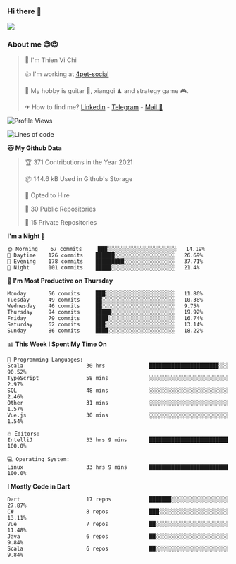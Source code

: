 ### Hi there 👋
![](https://media1.tenor.com/images/9aa4aee77151757a310fcdb4b8fd2a0a/tenor.gif?itemid=12671405)

### About me 😍😍

> 🙎 I'm Thien Vi Chi
> 
> 👍 I'm working at [4pet-social](https://github.com/4pet-social)
>
> 🥞 My hobby is guitar 🎸, xiangqi ♟ and strategy game 🎮.
> 
> ✈ How to find me? [Linkedin](https://www.linkedin.com/in/tvc12/) - [Telegram](https://t.me/yeutham212) - [Mail 📧](mailto:meomeocf98@gmail.com)
> 

<!--START_SECTION:waka-->
![Profile Views](http://img.shields.io/badge/Profile%20Views-1-blue)

![Lines of code](https://img.shields.io/badge/From%20Hello%20World%20I%27ve%20Written-731303%20lines%20of%20code-blue)

**🐱 My Github Data** 

> 🏆 371 Contributions in the Year 2021
 > 
> 📦 144.6 kB Used in Github's Storage 
 > 
> 💼 Opted to Hire
 > 
> 📜 30 Public Repositories 
 > 
> 🔑 15 Private Repositories  
 > 
**I'm a Night 🦉** 

```text
🌞 Morning    67 commits     ███░░░░░░░░░░░░░░░░░░░░░░   14.19% 
🌆 Daytime    126 commits    ██████░░░░░░░░░░░░░░░░░░░   26.69% 
🌃 Evening    178 commits    █████████░░░░░░░░░░░░░░░░   37.71% 
🌙 Night      101 commits    █████░░░░░░░░░░░░░░░░░░░░   21.4%

```
📅 **I'm Most Productive on Thursday** 

```text
Monday       56 commits     ███░░░░░░░░░░░░░░░░░░░░░░   11.86% 
Tuesday      49 commits     ██░░░░░░░░░░░░░░░░░░░░░░░   10.38% 
Wednesday    46 commits     ██░░░░░░░░░░░░░░░░░░░░░░░   9.75% 
Thursday     94 commits     █████░░░░░░░░░░░░░░░░░░░░   19.92% 
Friday       79 commits     ████░░░░░░░░░░░░░░░░░░░░░   16.74% 
Saturday     62 commits     ███░░░░░░░░░░░░░░░░░░░░░░   13.14% 
Sunday       86 commits     ████░░░░░░░░░░░░░░░░░░░░░   18.22%

```


📊 **This Week I Spent My Time On** 

```text
💬 Programming Languages: 
Scala                    30 hrs              ██████████████████████░░░   90.52% 
TypeScript               58 mins             ░░░░░░░░░░░░░░░░░░░░░░░░░   2.97% 
SQL                      48 mins             ░░░░░░░░░░░░░░░░░░░░░░░░░   2.46% 
Other                    31 mins             ░░░░░░░░░░░░░░░░░░░░░░░░░   1.57% 
Vue.js                   30 mins             ░░░░░░░░░░░░░░░░░░░░░░░░░   1.54%

🔥 Editors: 
IntelliJ                 33 hrs 9 mins       █████████████████████████   100.0%

💻 Operating System: 
Linux                    33 hrs 9 mins       █████████████████████████   100.0%

```

**I Mostly Code in Dart** 

```text
Dart                     17 repos            ███████░░░░░░░░░░░░░░░░░░   27.87% 
C#                       8 repos             ███░░░░░░░░░░░░░░░░░░░░░░   13.11% 
Vue                      7 repos             ██░░░░░░░░░░░░░░░░░░░░░░░   11.48% 
Java                     6 repos             ██░░░░░░░░░░░░░░░░░░░░░░░   9.84% 
Scala                    6 repos             ██░░░░░░░░░░░░░░░░░░░░░░░   9.84%

```



<!--END_SECTION:waka-->